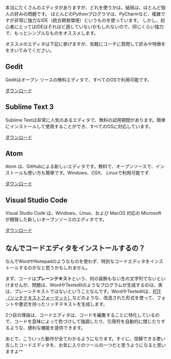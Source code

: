 本当にたくさんのエディタがありますが、どれを使うかは、結局は、ほとんど個人の好みの問題です。 ほとんどのPythonプログラマは、PyCharmなど、複雑ですが非常に強力なIDE（統合開発環境）というものを使っています。 しかし、初心者にとってはIDEはそれほど適していないかもしれないので、同じくらい強力で、もっとシンプルなものをオススメします。

オススメのエディタは下記に挙げますが、気軽にコーチに質問して好みや特徴ををきいてみてください。

## Gedit

Geditはオープン ソースの無料エディタで、すべてのOSで利用可能です。

[ダウンロード](https://wiki.gnome.org/Apps/Gedit#Download)

## Sublime Text 3

Sublime Textは非常に人気のあるエディタで、無料の試用期間があります。簡単にインストールして使用することができ、すべてのOSに対応しています。

[ダウンロード](https://www.sublimetext.com/3)

## Atom

Atom は、GitHubによる新しいエディタです。無料で、オープンソースで、インストールも使い方も簡単です。Windows、OSX、 Linuxで利用可能です.

[ダウンロード](https://atom.io/)

## Visual Studio Code

Visual Studio Code は、Windows、Linux、および MacOS 対応の Microsoft が開発した新しいオープンソースのエディタです。

[ダウンロード](https://code.visualstudio.com/)

## なんでコードエディタをインストールするの？

なんでWordやNotepadのようなものを使わず、特別なコードエディタをインストールするのかなと思うかもしれません。

まず、コードは**プレーンテキスト**という、何の装飾もない生の文字列でないといけませんが、問題は、WordやTexteditのようなプログラムが生成するのは、実は、プレーンテキストではないということなんです。WordやTexteditは、[RTF（リッチテキストフォーマット）](https://en.wikipedia.org/wiki/Rich_Text_Format)などのような、改造された形式を使って、フォントや書式を持ったリッチテキストを生成します。

2つ目の理由は、コードエディタは、コードを編集することに特化しているので、コードを意味によって色づけして強調したり、引用符を自動的に閉じたりするような、便利な機能を提供できます。

あとで、こういった動作が全てわかるようになります。すぐに、信頼できる使い古したコードエディタを、お気に入りのツールの一つだと思うようになると思いますよ^^
